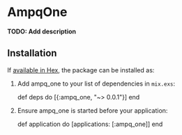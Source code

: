# AmpqOne

**TODO: Add description**

## Installation

If [available in Hex](https://hex.pm/docs/publish), the package can be installed as:

  1. Add ampq_one to your list of dependencies in `mix.exs`:

        def deps do
          [{:ampq_one, "~> 0.0.1"}]
        end

  2. Ensure ampq_one is started before your application:

        def application do
          [applications: [:ampq_one]]
        end

